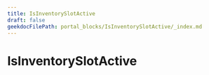 ```yaml
---
title: IsInventorySlotActive
draft: false
geekdocFilePath: portal_blocks/IsInventorySlotActive/_index.md
---
```

# IsInventorySlotActive